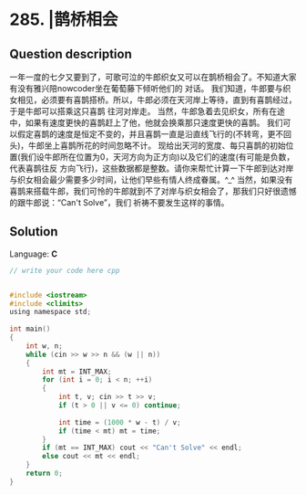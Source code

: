 # 285. |鹊桥相会

## Question description



一年一度的七夕又要到了，可歌可泣的牛郎织女又可以在鹊桥相会了。不知道大家有没有雅兴陪<span>nowcoder</span>坐在葡萄藤下倾听他们的 对话。
 我们知道，牛郎要与织女相见，必须要有喜鹊搭桥。所以，牛郎必须在天河岸上等待，直到有喜鹊经过，于是牛郎可以搭乘这只喜鹊 往河对岸走。 当然，牛郎急着去见织女，所有在途中，如果有速度更快的喜鹊赶上了他，他就会换乘那只速度更快的喜鹊。
 我们可以假定喜鹊的速度是恒定不变的，并且喜鹊一直是沿直线飞行的(不转弯，更不回头)，牛郎坐上喜鹊所花的时间忽略不计。
 现给出天河的宽度、每只喜鹊的初始位置(我们设牛郎所在位置为0，天河方向为正方向)以及它们的速度(有可能是负数，代表喜鹊往反 方向飞行)，这些数据都是整数。请你来帮忙计算一下牛郎到达对岸与织女相会最少需要多少时间，让他们早些有情人终成眷属。^_^
 当然，如果没有喜鹊来搭载牛郎，我们可怜的牛郎就到不了对岸与织女相会了，那我们只好很遗憾的跟牛郎说：“Can't Solve”，我们 祈祷不要发生这样的事情。


## Solution

Language: **C**

```C
// write your code here cpp


#include <iostream>
#include <climits>
using namespace std;
 
int main()
{
    int w, n;
    while (cin >> w >> n && (w || n))
    {
        int mt = INT_MAX;
        for (int i = 0; i < n; ++i)
        {
            int t, v; cin >> t >> v;
            if (t > 0 || v <= 0) continue;
             
            int time = (1000 * w - t) / v;
            if (time < mt) mt = time;
        }
        if (mt == INT_MAX) cout << "Can't Solve" << endl;
        else cout << mt << endl;
    }
    return 0;
}
```


